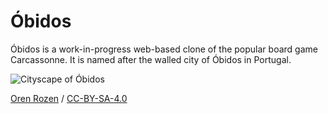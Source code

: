 # Óbidos

Óbidos is a work-in-progress web-based clone of the popular board game Carcassonne.
It is named after the walled city of Óbidos in Portugal.

![Cityscape of Óbidos](https://user-images.githubusercontent.com/8607022/107149435-78ce0580-6950-11eb-92c4-4ba9ca0dac17.png)

<figcaption>

[Oren Rozen](https://commons.wikimedia.org/wiki/File:Portugal_110716_%C3%93bidos_05.jpg) / [CC-BY-SA-4.0](https://creativecommons.org/licenses/by-sa/4.0/)

</figcaption>
